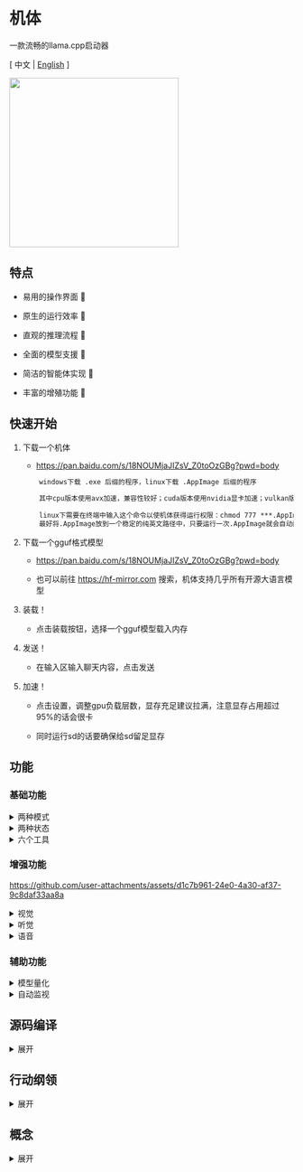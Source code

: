 # 机体

一款流畅的llama.cpp启动器

\[ 中文 | [English](README_en.md) \]


<img src="https://github.com/ylsdamxssjxxdd/eva/assets/63994076/a7c5943a-aa4f-4e46-a6c6-284be990fd59" width="300px">


## 特点

- 易用的操作界面 🧮

- 原生的运行效率 🚀

- 直观的推理流程 👀

- 全面的模型支援 🐳

- 简洁的智能体实现 🤖

- 丰富的增殖功能 🐣


## 快速开始

1. 下载一个机体

    - https://pan.baidu.com/s/18NOUMjaJIZsV_Z0toOzGBg?pwd=body

    ```txt
        windows下载 .exe 后缀的程序，linux下载 .AppImage 后缀的程序
        
        其中cpu版本使用avx加速，兼容性较好；cuda版本使用nvidia显卡加速；vulkan版本可以使用任意显卡加速，速度不如cuda版本
        
        linux下需要在终端中输入这个命令以使机体获得运行权限：chmod 777 ***.AppImage 
        最好将.AppImage放到一个稳定的纯英文路径中，只要运行一次.AppImage就会自动配置桌面快捷方式和开始菜单
    ```

2. 下载一个gguf格式模型

    - https://pan.baidu.com/s/18NOUMjaJIZsV_Z0toOzGBg?pwd=body

    - 也可以前往 https://hf-mirror.com 搜索，机体支持几乎所有开源大语言模型

3. 装载！

    - 点击装载按钮，选择一个gguf模型载入内存

4. 发送！

    - 在输入区输入聊天内容，点击发送

5. 加速！

    - 点击设置，调整gpu负载层数，显存充足建议拉满，注意显存占用超过95%的话会很卡

    - 同时运行sd的话要确保给sd留足显存


## 功能

### 基础功能

<details>

<summary> 两种模式 </summary>

1. 本地模式：用户左键单击装载按钮，通过装载本地的模型进行交互

2. 链接模式：用户右键单击装载按钮，输入某个模型服务的api端点进行交互（目前支持openai类型兼容接口）

</details>

<details>

<summary> 两种状态 </summary>

1. 对话状态

    - 机体的默认状态，在输入区输入聊天内容，模型进行回复

    - 可以事先约定好角色

    - 可以使用挂载的工具

    - 可以按f1截图，按f2进行录音，截图和录音会发送给多模态或whisper模型进行相应处理

2. 补完状态

    - 在输出区键入任意文字，模型对其进行补完

 

</details>

<details>

<summary> 六个工具 </summary>

在 本地模式 + 对话状态 下，用户可以点击约定为模型挂载工具

```txt
    原理是在系统指令中添加一段额外的指令来指导模型调用相应的工具
    每当模型预测结束后，机体自动检测其是否包含调用工具的xml字段，若有则调用相应的工具，工具执行完毕后将结果再发送给模型继续进行预测
```

1. 计算器

    - 模型输出计算公式给计算器工具，工具将返回计算结果

    - 例如：计算888*999 

    - 调用难度：⭐

2. 鼠标键盘

    - 模型输出行动序列来控制用户的鼠标和键盘，需要模型拥有视觉才能完成定位

    - 例如：帮我自动在冒险岛里搬砖

    - 调用难度：⭐⭐⭐⭐⭐

3. 软件工程师

    - 类似cline的自动化工具执行链

    - 例如：帮我构建一个cmake qt的初始项目

    - 调用难度：⭐⭐⭐⭐⭐

4. 知识库

    - 模型输出查询文本给知识库工具，工具将返回三条最相关的已嵌入知识

    - 要求：用户需要先在增殖窗口上传文档并构建知识库

    - 例如：请问机体有哪些功能？

    - 调用难度：⭐⭐⭐

    <img src="https://github.com/ylsdamxssjxxdd/eva/assets/63994076/a0b8c4e7-e8dd-4e08-bcb2-2f890d77d632" width="500px">

5. 文生图

    - 模型输出绘画提示词给文生图工具，工具将返回绘制好的图像

    - 要求：用户需要先在增殖窗口配置文生图的模型路径，支持sd和flux模型

    - 例如：画一个女孩

    - 调用难度：⭐⭐

    <img src="https://github.com/ylsdamxssjxxdd/eva/assets/63994076/627e5cd2-2361-4112-9df4-41b908fb91c7" width="500px">

6. MCP工具

    - 通过MCP服务，获取到外部丰富的工具

    - 说明：挂载工具后需要前往增殖窗口配置MCP服务

    - 调用难度：⭐⭐⭐⭐⭐

</details>

### 增强功能

https://github.com/user-attachments/assets/d1c7b961-24e0-4a30-af37-9c8daf33aa8a

<details>

<summary> 视觉 </summary>

- 介绍：在 本地模式 + 对话状态 下可以挂载视觉模型，视觉模型一般名称中带有mmproj，并且只和特定的模型相匹配。挂载成功后用户可以选择图像进行预解码，来作为模型的上文

- 激活方法：在设置中右击 "挂载视觉" 的输入框选择mmproj模型。可以通过 拖动图片到输入框 或 右击输入框点击<上传图像> 或 按f1进行截图，然后点击发送按钮对图像进行预解码，解码完毕再进行问答

</details>

<details>

<summary> 听觉 </summary>

- 介绍：借助whisper.cpp项目将用户的声音转为文本，也可以直接传入音频转为字幕文件

- 激活方法：右击状态区打开增殖窗口，选择声转文选项卡，选择whisper模型所在路径。回到主界面按f2快捷键即可录音，再按f2结束录音，并自动转为文本填入到输入区

</details>

<details>

<summary> 语音 </summary>

- 介绍：借助windows系统的语音功能将模型输出的文本转为语音并自动播放，或者可以自己配置outetts模型进行文转声

- 激活方法：右击状态区打开增殖窗口，选择文转声选项卡，选择一个声源并启动。

</details>

### 辅助功能

<details>

<summary> 模型量化 </summary>

- 可以右击状态区弹出增殖窗口，在模型量化选项卡中对未经量化的fp32、fp16、bf16的gguf模型进行量化

</details>

<details>

<summary> 自动监视 </summary>

- 本地对话状态下，挂载视觉后，可以设置监视帧率，模型会自动以这个频率监视屏幕

</details>

## 源码编译

<details>

<summary> 展开 </summary>

1. 配置环境

    - 安装编译器 windows可以用msvc或mingw，linux需要g++或clang

    - 安装Qt5.15库 https://download.qt.io/

    - 安装cmake https://cmake.org/

    - 如果要用nvidia显卡加速，安装cuda-tooklit https://developer.nvidia.com/cuda-toolkit-archive

    - 如果要用各种型号显卡加速，安装VulkanSDK https://vulkan.lunarg.com/sdk/home

2. 克隆源代码

    ```bash
    git clone https://github.com/ylsdamxssjxxdd/eva.git
    ```

3. 后端准备

- 从上游或第三方获取已编译的推理程序，并在项目根目录创建 `backend/` 目录（与 `CMakeLists.txt` 同级）。
- 在 `backend/<设备名>/` 下放置对应可执行文件（可任意子目录，EVA 会递归查找）：
  - 本地 LLM: `llama-server`（及同目录所需的动态库）
  - 声转文: `whisper-cli`
  - 文生图: `sd`
- 设备名不限（例如 `cpu`、`cuda`、`vulkan`、`opencl`、`mygpu`）。EVA 设置页会自动列出 `backend/` 下的所有一级目录名。
- 构建时 CMake 会将 `backend/` 复制到 `build/bin/backend/`；运行时 EVA 会在该目录下递归定位可执行文件并自动补充库搜索路径（Windows: PATH；Linux: LD_LIBRARY_PATH）。

4. 编译

    ```bash
    cd eva
    cmake -B build -DBODY_PACK=OFF
    cmake --build build --config Release -j 8
    ```

    - BODY_PACK：是否需要打包的标志，若开启，windows下将所有组件放置在bin目录下；linux下将所有组件打包为一个AppImage文件，但是依赖linuxdeploy等工具需要自行配置


</details>

## 行动纲领

<details>

<summary> 展开 </summary>

- 装载（本地模式）

    - 【ui】用户点击装载→选择本地模式→选择模型→预装载 preLoad（清屏/锁定/动画）→【backend】根据当前设置 ensureRunning 启动/重启 llama-server→监听 serverReady(endpoint)→【ui】切换到本地端点、初始化会话（插入系统指令）、收尾动画→unlockLoad→正常界面状态→END

    - 首次装载按可用显存与模型体积粗估 ngl=999/0，装载后以 n_layer+1 修正显示；GPU/CPU 状态定时刷新

- 装载（链接模式）

    - 【ui】用户点击装载→选择链接模式→填写 endpoint/key/model→set_api→切换为 LINK_MODE、停止本地服务与在途请求→清屏并注入系统指令→【net】指向远端端点→正常界面状态→END

- 发送/推理（统一）

    - 【ui】构建 OpenAI 兼容消息（system+user，可含 text/image_url/input_audio）→emit ui2net_data + ui2net_push→【net】POST /v1/chat/completions 或 /completions，SSE 流式解析→net2ui_output 逐片输出，net2ui_state 汇报状态，net2ui_kv_tokens/… 统计用量→完成时 net2ui_pushover→【ui】normal_finish_pushover 收尾、解锁；若启用工具则转入工具调用→END

- 工具调用

    - 【ui】解析 assistant 输出中的工具 XML→emit ui2tool_exec→【tool】按 name 执行（calculator/execute_command/knowledge/controller/stablediffusion/…）→返回结果→【ui】以“tool_response: …”封装到 user 消息并着色显示→自动继续发送→直至无工具请求→END

- 图像/音频输入

    - 图像：拖拽/上传/按 F1 截图→以 {type:image_url} 追加到 user 消息；支持多图

    - 音频：上传 WAV/MP3/OGG/FLAC→UI 临时以 audio_url 表示→【net】发送前转换为 OpenAI input_audio 结构

- 录音转文字（Whisper）

    - 【ui】首次 F2 打开增殖窗口选择 whisper 模型→再次 F2 开始录音→再次 F2 结束→保存 WAV 并重采样 16kHz→【expend】调用 whisper-cli 解码→结果写盘并通过信号回填输入框→END

- 约定与设置

    - 约定：用户点击约定→编辑系统指令/昵称/工具开关→确认→set_date→统一重置上下文 on_reset_clicked→END

    - 设置：用户点击设置→修改参数→若涉及后端（模型/设备/nctx/ngl/lora/mmproj/并发/批等）→【backend】按需重启并在 serverReady 后恢复 UI；仅采样参数变化→不重启，仅重置上下文→END

- 知识库

    - 构建：用户在增殖-知识库选择嵌入模型→【expend】启动嵌入服务（--embedding）→上传/编辑文本→逐段调用 /v1/embeddings 得到向量→入库并同步给【tool】→END

    - 问答：通过“工具调用”中的 knowledge 流程完成（计算查询向量并返回相似度最高的文本段）→END

- 说明

    - 所有推理均经由【net】请求式完成；【backend】仅负责在本地模式下托管 llama-server 进程与端点切换

</details>

## 概念

<details>

<summary> 展开 </summary>

- model（模型）: 由一个公式和一组参数组成

- token（词元）: 词的编号，例如，你好 token=123，我 token=14，他的 token=3249，不同模型编号不一样

- vocab（词表）: 该模型训练时所设置的全部词的token，不同模型词表不一样，词表里中文占比越高的往往中文能力强

- kv cache（上下文缓存）: 先前计算的模型注意力机制的键和值，相当于模型的记忆

- decoding（解码）：模型根据上下文缓存和送入的新token计算出向量表，并得到新的上下文缓存

- sampling（采样）：根据向量表计算出概率表并选出下一个词

- predict（预测）：（解码 + 采样）循环

- predecode（预解码）：只解码不采样，用于缓存上下文如系统指令

---

- n_ctx_train（最大上下文长度）: 该模型训练时能送入解码的最大token数量

- n_ctx（上下文长度）: 用户设置的解码时模型能接受的的最大token数量，不能超过n_ctx_train，相当于记忆容量

- temperature（温度）: 采样时会根据温度值将向量表转为概率表，温度越高随机性越大

- vecb（向量表）: 本次解码中词表里所有token的概率分布

- prob（概率表）: 本次采样中词表里所有token的最终选用概率

</details>
